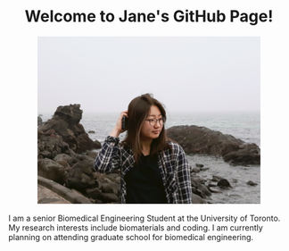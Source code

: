 <h1 align="center">
Welcome to Jane's GitHub Page!
</h1>


<p align="center">
  <img width="400" src="/JHS.JPG">
</p>
<p align="left">
I am a senior Biomedical Engineering Student at the University of Toronto. My research interests include biomaterials and coding. I am currently planning on attending graduate school for biomedical engineering.
</p>
